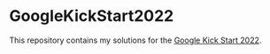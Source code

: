 # GoogleKickStart2022
This repository contains my solutions for the [Google Kick Start 2022](https://codingcompetitions.withgoogle.com/kickstart).

